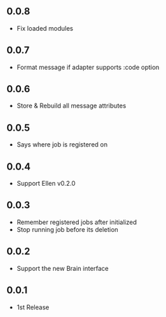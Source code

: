## 0.0.8
* Fix loaded modules

## 0.0.7
* Format message if adapter supports :code option

## 0.0.6
* Store & Rebuild all message attributes

## 0.0.5
* Says where job is registered on

## 0.0.4
* Support Ellen v0.2.0

## 0.0.3
* Remember registered jobs after initialized
* Stop running job before its deletion

## 0.0.2
* Support the new Brain interface

## 0.0.1
* 1st Release
